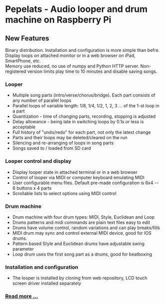 # Pepelats - Audio looper and drum machine on Raspberry Pi

## New Features

Binary distribution. Installation and configuration is more simple than befre.  
Display loops on attached monitor or in a web browser on iPad, SmartPhone, etc.  
Memory use reduced, no use of numpy and Python HTTP server.
Non-registered version limits play time to 10 minutes and disable saving songs.

### Looper

- Multiple song parts (intro/verse/chorus/bridge). Each part consists of any number of parallel loops
- Parallel loops of variable length: 1/8, 1/4, 1/2, 1, 2, 3 ... of the 1-st loop in a part
- Quantization - time of changing parts, recording, stopping is adjusted
- Delay allowance - being late in switching loops by 0.1s or less is acceptable
- Full history of "undo/redo" for each part, not only the latest change
- Parts and their loops may be deleted/cleared on the run
- Silencing and re-arranging of loops in song parts
- Songs saved to / loaded from SD card

### Looper control and display

- Display looper state in attached terminal or in a web browser
- Control of looper via MIDI or computer keyboard emulating MIDI
- User configurable menu files. Default pre-made configuration is 6x4 -- 6 buttons x 4 parts
- Scrollable lists to select options using MIDI control

### Drum machine

- Drum machine with four drum types: MIDI, Style, Euclidean and Loop
- Drums patterns and midi commands are plain text files easy to edit
- Drums have volume control, random variations and can play breaks/fills
- MIDI drum may sync and control external MIDI device, good for IOS drums.
- Pattern based Style and Euclidean drums have adjustable swing parameter
- Loop drum uses the first song part as a drums, good for beatboxing

### Installation and configuration

- The looper is installed by cloning from web repository, LCD touch screen driver installed separately

### [Read more ... ](./doc/contents.md)
